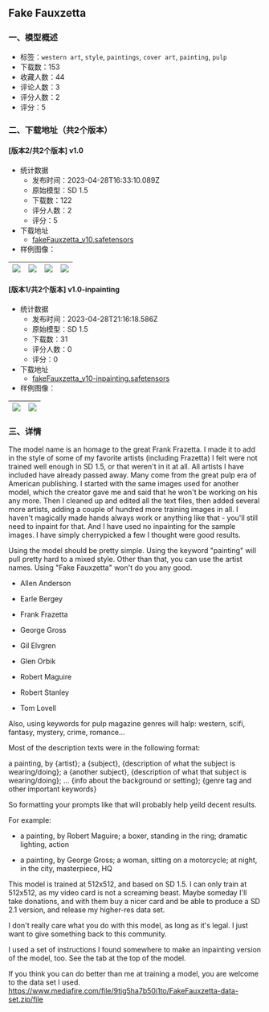 ## Fake Fauxzetta
### 一、模型概述

- 标签：`western art`, `style`, `paintings`, `cover art`, `painting`, `pulp`
- 下载数：153
- 收藏人数：44
- 评论人数：3
- 评分人数：2
- 评分：5

### 二、下载地址（共2个版本）

#### [版本2/共2个版本] v1.0

- 统计数据
  - 发布时间：2023-04-28T16:33:10.089Z
  - 原始模型：SD 1.5
  - 下载数：122
  - 评分人数：2
  - 评分：5
- 下载地址
  - [fakeFauxzetta_v10.safetensors](https://civitai.com/api/download/models/57402)
- 样例图像：

| <img src="https://image.civitai.com/xG1nkqKTMzGDvpLrqFT7WA/2a6b761a-48f2-40f3-580b-c0dc4fa64700/width=450/624355.jpeg" /> | <img src="https://image.civitai.com/xG1nkqKTMzGDvpLrqFT7WA/afb4de62-00a0-43e9-b0f1-756a6dd1dc00/width=450/624364.jpeg" /> | <img src="https://image.civitai.com/xG1nkqKTMzGDvpLrqFT7WA/349b3bfc-ec0a-4de3-0739-3a13bf498300/width=450/624365.jpeg" /> | <img src="https://image.civitai.com/xG1nkqKTMzGDvpLrqFT7WA/500255ca-e028-427a-e668-6acca092e600/width=450/624363.jpeg" /> |
| ---- | ---- | ---- | ---- |

#### [版本1/共2个版本] v1.0-inpainting

- 统计数据
  - 发布时间：2023-04-28T21:16:18.586Z
  - 原始模型：SD 1.5
  - 下载数：31
  - 评分人数：0
  - 评分：0
- 下载地址
  - [fakeFauxzetta_v10-inpainting.safetensors](https://civitai.com/api/download/models/57517)
- 样例图像：

| <img src="https://image.civitai.com/xG1nkqKTMzGDvpLrqFT7WA/de876d3f-f24d-4d5c-c038-0ef07ef1cf00/width=450/626387.jpeg" /> | <img src="https://image.civitai.com/xG1nkqKTMzGDvpLrqFT7WA/321eadb2-9372-47cc-466a-126e08005300/width=450/626388.jpeg" /> |
| ---- | ---- |


### 三、详情
<p>The model name is an homage to the great Frank Frazetta. I made it to add in the style of some of my favorite artists (including Frazetta) I felt were not trained well enough in SD 1.5, or that weren't in it at all. All artists I have included have already passed away. Many come from the great pulp era of American publishing. I started with the same images used for another model, which the creator gave me and said that he won't be working on his any more. Then I cleaned up and edited all the text files, then added several more artists, adding a couple of hundred more training images in all. I haven't magically made hands always work or anything like that - you'll still need to inpaint for that. And I have used no inpainting for the sample images. I have simply cherrypicked a few I thought were good results.</p><p>Using the model should be pretty simple. Using the keyword "painting" will pull pretty hard to a mixed style. Other than that, you can use the artist names. Using "Fake Fauxzetta" won't do you any good.</p><ul><li><p>Allen Anderson</p></li><li><p>Earle Bergey</p></li><li><p>Frank Frazetta</p></li><li><p>George Gross</p></li><li><p>Gil Elvgren</p></li><li><p>Glen Orbik</p></li><li><p>Robert Maguire</p></li><li><p>Robert Stanley</p></li><li><p>Tom Lovell</p></li></ul><p>Also, using keywords for pulp magazine genres will halp: western, scifi, fantasy, mystery, crime, romance...</p><p>Most of the description texts were in the following format:</p><p>a painting, by {artist}; a {subject}, {description of what the subject is wearing/doing}; a {another subject}, {description of what that subject is wearing/doing}; ... {info about the background or setting}; {genre tag and other important keywords}</p><p>So formatting your prompts like that will probably help yeild decent results.</p><p>For example:</p><ul><li><p>a painting, by Robert Maguire; a boxer, standing in the ring; dramatic lighting, action</p></li><li><p>a painting, by George Gross; a woman, sitting on a motorcycle; at night, in the city, masterpiece, HQ</p></li></ul><p>This model is trained at 512x512, and based on SD 1.5. I can only train at 512x512, as my video card is not a screaming beast. Maybe someday I'll take donations, and with them buy a nicer card and be able to produce a SD 2.1 version, and release my higher-res data set.</p><p>I don't really care what you do with this model, as long as it's legal. I just want to give something back to this community.</p><p>I used a set of instructions I found somewhere to make an inpainting version of the model, too. See the tab at the top of the model.</p><p>If you think you can do better than me at training a model, you are welcome to the data set I used. <a target="_blank" rel="ugc" href="https://www.mediafire.com/file/9tig5ha7b50i1to/FakeFauxzetta-data-set.zip/file">https://www.mediafire.com/file/9tig5ha7b50i1to/FakeFauxzetta-data-set.zip/file</a></p><p></p>